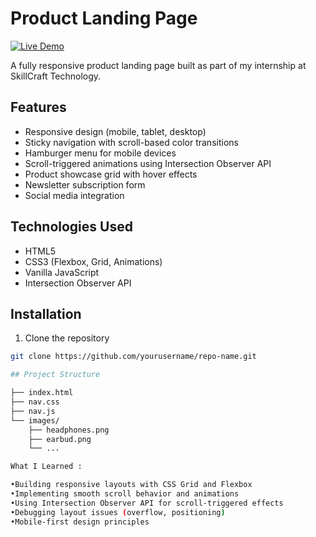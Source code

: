 # Product Landing Page

[![Live Demo](https://img.shields.io/badge/Demo-Live-brightgreen)](https://your-link-here.com)

A fully responsive product landing page built as part of my internship at SkillCraft Technology.

## Features

- Responsive design (mobile, tablet, desktop)
- Sticky navigation with scroll-based color transitions
- Hamburger menu for mobile devices
- Scroll-triggered animations using Intersection Observer API
- Product showcase grid with hover effects
- Newsletter subscription form
- Social media integration

## Technologies Used

- HTML5
- CSS3 (Flexbox, Grid, Animations)
- Vanilla JavaScript
- Intersection Observer API

## Installation

1. Clone the repository
```bash
git clone https://github.com/yourusername/repo-name.git

## Project Structure

├── index.html
├── nav.css
├── nav.js
└── images/
    ├── headphones.png
    ├── earbud.png
    └── ...

What I Learned :

•Building responsive layouts with CSS Grid and Flexbox
•Implementing smooth scroll behavior and animations
•Using Intersection Observer API for scroll-triggered effects
•Debugging layout issues (overflow, positioning)
•Mobile-first design principles

